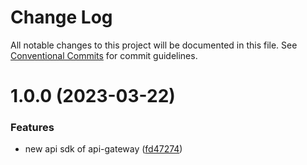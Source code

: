 # Change Log

All notable changes to this project will be documented in this file.
See [Conventional Commits](https://conventionalcommits.org) for commit guidelines.

# 1.0.0 (2023-03-22)


### Features

* new api sdk of api-gateway ([fd47274](https://github.com/easyops-cn/next-core/commit/fd472745163786a3cf44ba1c25db74d9ce4e4519))
